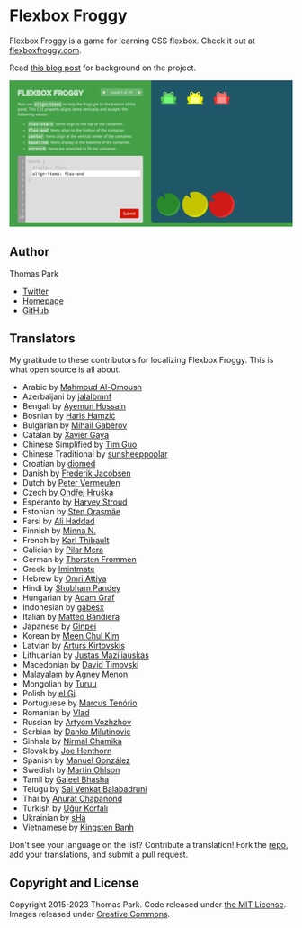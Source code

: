 Flexbox Froggy
=======

Flexbox Froggy is a game for learning CSS flexbox. Check it out at [flexboxfroggy.com](https://flexboxfroggy.com).

Read [this blog post](https://thomaspark.co/2015/11/learning-css-layout-with-flexbox-froggy/) for background on the project.

![FontCDN screenshot](./images/screenshot.png)

## Author

Thomas Park

* [Twitter](https://twitter.com/thomashpark)
* [Homepage](https://thomaspark.co)
* [GitHub](https://github.com/thomaspark)

## Translators

My gratitude to these contributors for localizing Flexbox Froggy. This is what open source is all about.

* Arabic by [Mahmoud Al-Omoush](https://github.com/m7modg97)
* Azerbaijani by [jalalbmnf](https://github.com/jalalbmnf)
* Bengali by [Ayemun Hossain](https://github.com/AyemunHossain)
* Bosnian by [Haris Hamzić](https://github.com/hamzic2019)
* Bulgarian by [Mihail Gaberov](https://github.com/mihailgaberov)
* Catalan by [Xavier Gaya](https://github.com/xavigaya)
* Chinese Simplified by [Tim Guo](https://github.com/timguoqk)
* Chinese Traditional by [sunsheeppoplar](https://github.com/sunsheeppoplar)
* Croatian by [diomed](https://github.com/diomed)
* Danish by [Frederik Jacobsen](https://github.com/fkj)
* Dutch by [Peter Vermeulen](https://github.com/peterver)
* Czech by [Ondřej Hruška](https://github.com/MightyPork)
* Esperanto by [Harvey Stroud](https://github.com/harveystroud)
* Estonian by [Sten Orasmäe](https://github.com/sten9911)
* Farsi by [Ali Haddad](https://github.com/alihaddadkar)
* Finnish by [Minna N.](https://github.com/minna-xD)
* French by [Karl Thibault](https://github.com/Notuom)
* Galician by [Pilar Mera](https://github.com/decrecementofeliz)
* German by [Thorsten Frommen](https://github.com/tfrommen)
* Greek by [lmintmate](https://github.com/lmintmate)
* Hebrew by [Omri Attiya](https://github.com/omriattiya)
* Hindi by [Shubham Pandey](https://github.com/shubham9411)
* Hungarian by [Adam Graf](https://github.com/netgrafe)
* Indonesian by [gabesx](https://github.com/gabesx)
* Italian by [Matteo Bandiera](https://github.com/matteobandiera)
* Japanese by [Ginpei](https://github.com/ginpei)
* Korean by [Meen Chul Kim](https://github.com/liberaliscomputing)
* Latvian by [Arturs Kirtovskis](https://github.com/akirtovskis)
* Lithuanian by [Justas Maziliauskas](https://github.com/justutiz)
* Macedonian by [David Timovski](https://github.com/davidtimovski)
* Malayalam by [Agney Menon](https://github.com/BoyWithSilverWings)
* Mongolian by [Turuu](https://github.com/TuruuDo)
* Polish by [eLGi](https://github.com/eLGi)
* Portuguese by [Marcus Tenório](https://github.com/mvtenorio)
* Romanian by [Vlad](https://github.com/pckltr)
* Russian by [Artyom Vozhzhov](https://github.com/artem328)
* Serbian by [Danko Milutinovic](https://github.com/dankoknad)
* Sinhala by [Nirmal Chamika](https://github.com/NimaChamika)
* Slovak by [Joe Henthorn](https://github.com/jjhen99)
* Spanish by [Manuel González](https://github.com/manuelitox)
* Swedish by [Martin Ohlson](https://github.com/martinkrulltott)
* Tamil by [Galeel Bhasha](https://github.com/gbhasha)
* Telugu by [Sai Venkat Balabadruni](https://github.com/Thunderbolt2-o)
* Thai by [Anurat Chapanond](https://github.com/anurat)
* Turkish by [Uğur Korfalı](https://github.com/kel-sakal-biyik)
* Ukrainian by [sHa](https://github.com/shadoll)
* Vietnamese by [Kingsten Banh](https://github.com/kingstenbanh)

Don't see your language on the list? Contribute a translation! Fork the [repo](https://github.com/thomaspark/flexboxfroggy/), add your translations, and submit a pull request.

## Copyright and License

Copyright 2015-2023 Thomas Park. Code released under [the MIT License](https://github.com/thomaspark/flexboxfroggy/blob/gh-pages/LICENSE). Images released under [Creative Commons](https://creativecommons.org/licenses/by/3.0/legalcode.txt).

